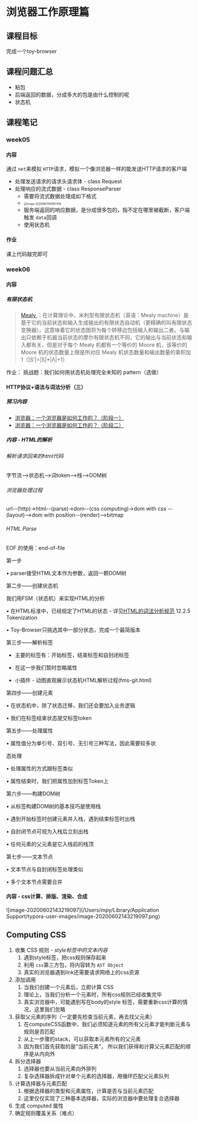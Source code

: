 # 浏览器工作原理篇

## 课程目标

完成一个toy-browser

## 课程问题汇总

- 粘包
- 后端返回的数据，分成多大的包是由什么控制的呢
- 状态机

## 课程笔记

### week05

#### 内容

通过 `net`来模拟 `HTTP`请求，模拟一个像浏览器一样的能发送HTTP请求的客户端

- 处理发送请求的请求头请求体 - class Request
- 处理响应的流式数据 - class ResponseParser
  - 需要将流式数据处理成如下格式
  - <img src="/Users/mpy/Library/Application Support/typora-user-images/image-20200601192901338.png" alt="image-20200601192901338" style="zoom:50%;" />
  - 服务端返回的响应数据，是分成很多包的，指不定在哪里被截断，客户端触发 `data`回调
  - 使用状态机



#### 作业

课上代码敲完即可

### week06

#### 内容

##### 有限状态机

> [Mealy ](https://zh.wikipedia.org/wiki/米利型有限状态机)：在计算理论中，米利型有限状态机（英语：Mealy machine）是基于它的当前状态和输入生成输出的有限状态自动机（更精确的叫有限状态变换器）。这意味着它的状态图将为每个转移边包括输入和输出二者。与输出只依赖于机器当前状态的摩尔有限状态机不同，它的输出与当前状态和输入都有关。但是对于每个 Mealy 机都有一个等价的 Moore 机，该等价的 Moore 机的状态数量上限是所对应 Mealy 机状态数量和输出数量的乘积加 1（|S’|=|S|*|Λ|+1）

作业： 挑战题：我们如何用状态机处理完全未知的 pattern（选做）

#### HTTP协议+语法与词法分析（三）

##### 预习内容

- [浏览器：一个浏览器是如何工作的？（阶段一）](https://time.geekbang.org/column/article/80240)
- [浏览器：一个浏览器是如何工作的？（阶段二）](https://time.geekbang.org/column/article/80260)

##### 内容 - HTML的解析

###### 解析请求回来的html代码

字节流-->状态机-->词token-->栈-->DOM树

###### 浏览器处理过程

url--(http)->html--(parse)->dom--(css computing)->dom with css --(layout)-->dom with position--(render)-->bitmap

###### HTML Parse

EOF 的使用：end-of-file

第一步

• parser接受HTML文本作为参数，返回一颗DOM树

第二步——创建状态机

我们用FSM（状态机）来实现HTML的分析

• 在HTML标准中，已经规定了HTML的状态 - 详见[HTML的词法分析规范](https://html.spec.whatwg.org/multipage/parsing.html#tokenization) 12.2.5 Tokenization

• Toy-Browser只挑选其中一部分状态，完成一个最简版本

第三步——解析标签

- 主要的标签有：开始标签，结束标签和自封闭标签

- 在这一步我们暂时忽略属性
- 小插件 - 动图直观展示状态机HTML解析过程(fms-git.html)

第四步——创建元素

• 在状态机中，除了状态迁移，我们还会要加入业务逻辑

• 我们在标签结束状态提交标签token

第五步——处理属性

• 属性值分为单引号、双引号、无引号三种写法，因此需要较多状

态处理

• 处理属性的方式跟标签类似

• 属性结束时，我们把属性加到标签Token上

第六步——构建DOM树

• 从标签构建DOM树的基本技巧是使用栈

• 遇到开始标签时创建元素并入栈，遇到结束标签时出栈

• 自封闭节点可视为入栈后立刻出栈

• 任何元素的父元素是它入栈前的栈顶

第七步——文本节点

• 文本节点与自封闭标签处理类似

• 多个文本节点需要合并



#### 内容 - css计算、排版、渲染、合成

![image-20200602143219097](/Users/mpy/Library/Application Support/typora-user-images/image-20200602143219097.png)

## Computing CSS

1. 收集 CSS 规则 - *style标签中的文本内容*
   1. 遇到style标签，把css规则保存起来
   2. 利用 `css`第三方包，将内容转为 `AST Object`
   3. 真实的浏览器遇到link还需要请求网络上的css资源
2. 添加调用
   1. 当我们创建一个元素后，立即计算 CSS
   2. 理论上，当我们分析一个元素时，所有css规则已经收集完毕
   3. 真实浏览器中，可能遇到写在body的style 标签，需要重新css计算的情况，这里我们忽略
3. 获取父元素的序列（一定要先检查当前元素，再去找父元素）
   1. 在computeCSS函数中，我们必须知道元素的所有父元素才能判断元素与规则是否匹配
   2. 从上一步骤的stack，可以获取本元素所有的父元素
   3. 因为我们首先获取的是“当前元素”， 所以我们获得和计算父元素匹配的顺序是从内向外
4. 拆分选择器
   1. 选择器也要从当前元素向外排列
   2. 复杂选择器拆成针对单个元素的选择器，用循环匹配父元素队列
5. 计算选择器与元素匹配
   1. 根据选择器的类型和元素属性，计算是否与当前元素匹配
   2. 这里仅仅实现了三种基本选择器，实际的浏览器中要处理复合选择器
6. 生成 computed 属性
7. 确定规则覆盖关系（难点）

